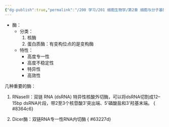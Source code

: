 ```yaml
---
{"dg-publish":true,"permalink":"/200 学习/201 细胞生物学/第2章 细胞与分子基础/第2节 细胞的分子基础/生物大分子/酶/","title":"酶","created":"2022-11-24T16:57:00.000+08:00","updated":"2024-01-18T16:58:15.440+08:00"}
---
```



- 酶：
	- 分类：
		1. 核酶
		2. 蛋白质酶：有变构位点的是变构酶
	- 特性：
		- 高度专一性
		- 高度不稳定性
		- 特异性
		- 高效性

几种重要的酶：
1. RNaseⅢ：双链 RNA (dsRNA) 特异性核酸外切酶，可以将dsRNA切割成12–15bp dsRNA片段，带2至3个核苷酸3'突出端、5'磷酸盐和3'羟基末端。
{ #8364c6}

2. Dicer酶：双链RNA专一性RNA内切酶
{ #63227d}
